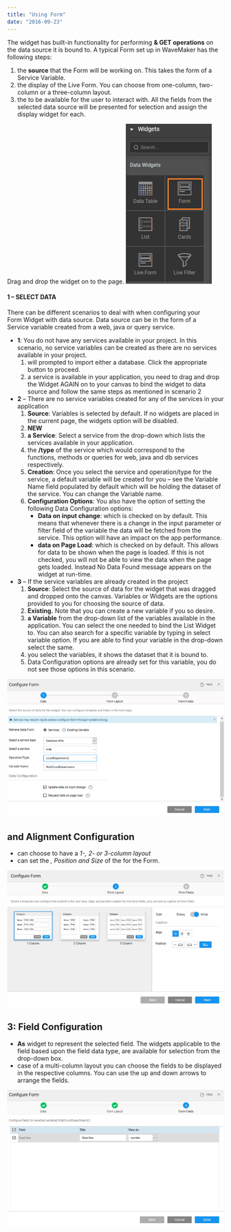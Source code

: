 ```yaml
---
title: "Using Form"
date: "2016-09-23"
---
```


The widget has built-in functionality for performing **& GET operations** on the data source it is bound to. A typical Form set up in WaveMaker has the following steps:

1. the **source** that the Form will be working on. This takes the form of a Service Variable.
2. the display of the Live Form. You can choose from one-column, two-column or a three-column layout.
3. the to be available for the user to interact with. All the fields from the selected data source will be presented for selection and assign the display widget for each.

Drag and drop the widget on to the page. [![form_usage_dnd](../assets/form_usage_dnd.png)](../assets/form_usage_dnd.png)

#### 1 – SELECT DATA

There can be different scenarios to deal with when configuring your Form Widget with data source. Data source can be in the form of a Service variable created from a web, java or query service.

- **1**: You do not have any services available in your project. In this scenario, no service variables can be created as there are no services available in your project.
    1. will prompted to import either a database. Click the appropriate button to proceed.
    2. a service is available in your application, you need to drag and drop the Widget AGAIN on to your canvas to bind the widget to data source and follow the same steps as mentioned in scenario 2
- **2** – There are no service variables created for any of the services in your application
    1. **Source**: Variables is selected by default. If no widgets are placed in the current page, the widgets option will be disabled.
    2. **NEW**
    3. **a Service**: Select a service from the drop-down which lists the services available in your application.
    4. the **/type** of the service which would correspond to the functions, methods or queries for web, java and db services respectively.
    5. **Creation**: Once you select the service and operation/type for the service, a default variable will be created for you – see the Variable Name field populated by default which will be holding the dataset of the service. You can change the Variable name.
    6. **Configuration Options**: You also have the option of setting the following Data Configuration options:
        - **Data on input change**: which is checked on by default. This means that whenever there is a change in the input parameter or filter field of the variable the data will be fetched from the service. This option will have an impact on the app performance.
        - **data on Page Load**: which is checked on by default. This allows for data to be shown when the page is loaded. If this is not checked, you will not be able to view the data when the page gets loaded. Instead No Data Found message appears on the widget at run-time.
- **3** – If the service variables are already created in the project
    1. **Source**: Select the source of data for the widget that was dragged and dropped onto the canvas. Variables or Widgets are the options provided to you for choosing the source of data.
    2. **Existing.** Note that you can create a new variable if you so desire.
    3. **a Variable** from the drop-down list of the variables available in the application. You can select the one needed to bind the List Widget to. You can also search for a specific variable by typing in select variable option. If you are able to find your variable in the drop-down select the same.
    4. you select the variables, it shows the dataset that it is bound to.
    5. Data Configuration options are already set for this variable, you do not see those options in this scenario.

[![form_usage_var](../assets/form_usage_var.png)](../assets/form_usage_var.png)

## and Alignment Configuration

- can choose to have a _1-, 2- or 3-column layout_
- can set the _, Position and Size_ of the for the Form.

[![form_usage_layout](../assets/form_usage_layout.png)](../assets/form_usage_layout.png)

## 3: Field Configuration

- **As** widget to represent the selected field. The widgets applicable to the field based upon the field data type, are available for selection from the drop-down box.
- case of a multi-column layout you can choose the fields to be displayed in the respective columns. You can use the up and down arrows to arrange the fields.

[![form_usage_data](../assets/form_usage_data.png)](../assets/form_usage_data.png)
